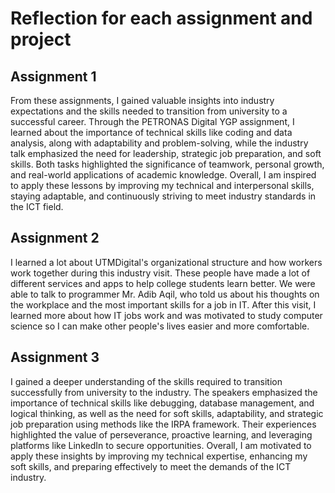 # Reflection for each assignment and project
## Assignment 1
From these assignments, I gained valuable insights into industry expectations and the skills needed to transition from university to a successful career. Through the PETRONAS Digital YGP assignment, I learned about the importance of technical skills like coding and data analysis, along with adaptability and problem-solving, while the industry talk emphasized the need for leadership, strategic job preparation, and soft skills. Both tasks highlighted the significance of teamwork, personal growth, and real-world applications of academic knowledge. Overall, I am inspired to apply these lessons by improving my technical and interpersonal skills, staying adaptable, and continuously striving to meet industry standards in the ICT field.
## Assignment 2
I learned a lot about UTMDigital's organizational structure and how workers work together during this industry visit. These people have made a lot of different services and apps to help college students learn better. We were able to talk to programmer Mr. Adib Aqil, who told us about his thoughts on the workplace and the most important skills for a job in IT. After this visit, I learned more about how IT jobs work and was motivated to study computer science so I can make other people's lives easier and more comfortable.
## Assignment 3
I gained a deeper understanding of the skills required to transition successfully from university to the industry. The speakers emphasized the importance of technical skills like debugging, database management, and logical thinking, as well as the need for soft skills, adaptability, and strategic job preparation using methods like the IRPA framework. Their experiences highlighted the value of perseverance, proactive learning, and leveraging platforms like LinkedIn to secure opportunities. Overall, I am motivated to apply these insights by improving my technical expertise, enhancing my soft skills, and preparing effectively to meet the demands of the ICT industry.
